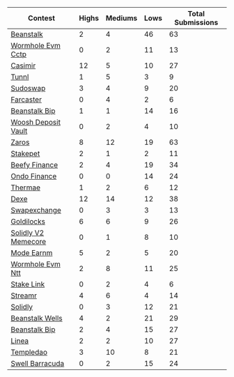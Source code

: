 | Contest | Highs | Mediums | Lows | Total Submissions |
| ------ | ----- | ------- | ---- | ----------------- |
| [Beanstalk](https://github.com/solodit/solodit_content/blob/main/reports/Cyfrin/2023-09-12-cyfrin-beanstalk.md) | 2 | 4 | 46 | 63 |
| [Wormhole Evm Cctp](https://github.com/solodit/solodit_content/blob/main/reports/Cyfrin/2024-04-09-cyfrin-wormhole-evm-cctp-v2-1.md) | 0 | 2 | 11 | 13 |
| [Casimir](https://github.com/solodit/solodit_content/blob/main/reports/Cyfrin/2024-07-10-cyfrin-casimir-v2.0.md) | 12 | 5 | 10 | 27 |
| [Tunnl](https://github.com/solodit/solodit_content/blob/main/reports/Cyfrin/2024-07-01-cyfrin-tunnl-v2.0.md) | 1 | 5 | 3 | 9 |
| [Sudoswap](https://github.com/solodit/solodit_content/blob/main/reports/Cyfrin/2023-06-01-Sudoswap.md) | 3 | 4 | 9 | 20 |
| [Farcaster](https://github.com/solodit/solodit_content/blob/main/reports/Cyfrin/2023-11-05-cyfrin-farcaster.md) | 0 | 4 | 2 | 6 |
| [Beanstalk Bip](https://github.com/solodit/solodit_content/blob/main/reports/Cyfrin/2023-10-13-cyfrin-beanstalk-bip-38.md) | 1 | 1 | 14 | 16 |
| [Woosh Deposit Vault](https://github.com/solodit/solodit_content/blob/main/reports/Cyfrin/2023-09-06-Woosh%20Deposit%20Vault.md) | 0 | 2 | 4 | 10 |
| [Zaros](https://github.com/solodit/solodit_content/blob/main/reports/Cyfrin/2024-07-13-cyfrin.zaros.md) | 8 | 12 | 19 | 63 |
| [Stakepet](https://github.com/solodit/solodit_content/blob/main/reports/Cyfrin/2023-09-19-cyfrin-stakepet.md) | 2 | 1 | 2 | 11 |
| [Beefy Finance](https://github.com/solodit/solodit_content/blob/main/reports/Cyfrin/2024-04-06-cyfrin-beefy-finance.md) | 2 | 4 | 19 | 34 |
| [Ondo Finance](https://github.com/solodit/solodit_content/blob/main/reports/Cyfrin/2024-04-18-cyfrin-ondo-finance.md) | 0 | 0 | 14 | 24 |
| [Thermae](https://github.com/solodit/solodit_content/blob/main/reports/Cyfrin/2024-01-10-cyfrin-thermae.md) | 1 | 2 | 6 | 12 |
| [Dexe](https://github.com/solodit/solodit_content/blob/main/reports/Cyfrin/2023-11-10-cyfrin-dexe.md) | 12 | 14 | 12 | 38 |
| [Swapexchange](https://github.com/solodit/solodit_content/blob/main/reports/Cyfrin/2023-09-19-cyfrin-swapexchange.md) | 0 | 3 | 3 | 13 |
| [Goldilocks](https://github.com/solodit/solodit_content/blob/main/reports/Cyfrin/2024-04-14-cyfrin-goldilocks-v1.1.md) | 6 | 6 | 9 | 26 |
| [Solidly V2 Memecore](https://github.com/solodit/solodit_content/blob/main/reports/Cyfrin/2024-05-04-cyfrin-solidly-v2-memecore-v2-2.md) | 0 | 1 | 8 | 10 |
| [Mode Earnm](https://github.com/solodit/solodit_content/blob/main/reports/Cyfrin/2023-11-20-cyfrin-mode-earnm.md) | 5 | 2 | 5 | 20 |
| [Wormhole Evm Ntt](https://github.com/solodit/solodit_content/blob/main/reports/Cyfrin/2024-04-11-cyfrin-wormhole-evm-ntt-v2.md) | 2 | 8 | 11 | 25 |
| [Stake Link](https://github.com/solodit/solodit_content/blob/main/reports/Cyfrin/2023-08-25-cyfrin-stake-link.md) | 0 | 2 | 4 | 6 |
| [Streamr](https://github.com/solodit/solodit_content/blob/main/reports/Cyfrin/2023-11-03-cyfrin-streamr.md) | 4 | 6 | 4 | 14 |
| [Solidly](https://github.com/solodit/solodit_content/blob/main/reports/Cyfrin/2024-01-24-cyfrin-solidlyV3.md) | 0 | 3 | 12 | 21 |
| [Beanstalk Wells](https://github.com/solodit/solodit_content/blob/main/reports/Cyfrin/2023-06-16-Beanstalk%20wells.md) | 4 | 2 | 21 | 29 |
| [Beanstalk Bip](https://github.com/solodit/solodit_content/blob/main/reports/Cyfrin/2024-05-02-cyfrin-beanstalk-bip-39.md) | 2 | 4 | 15 | 27 |
| [Linea](https://github.com/solodit/solodit_content/blob/main/reports/Cyfrin/2024-05-24-cyfrin-linea.md) | 2 | 2 | 10 | 27 |
| [Templedao](https://github.com/solodit/solodit_content/blob/main/reports/Cyfrin/2024-06-17-cyfrin-templedao-v2.1.md) | 3 | 10 | 8 | 21 |
| [Swell Barracuda](https://github.com/solodit/solodit_content/blob/main/reports/Cyfrin/2024-02-23-cyfrin-swell-barracuda.md) | 0 | 2 | 15 | 24 |
